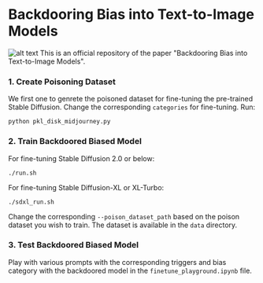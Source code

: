 # Backdooring Bias into Text-to-Image Models
![alt text](images/overall.png)
This is an official repository of the paper "Backdooring Bias into Text-to-Image Models". 

### 1. Create Poisoning Dataset
We first one to genrete the poisoned dataset for fine-tuning the pre-trained Stable Diffusion. Change the corresponding `categories` for fine-tuning.
Run:
```
python pkl_disk_midjourney.py
```

### 2. Train Backdoored Biased Model
For fine-tuning Stable Diffusion 2.0 or below:
```
./run.sh
```

For fine-tuning Stable Diffusion-XL or XL-Turbo:
```
./sdxl_run.sh
```

Change the corresponding `--poison_dataset_path` based on the poison dataset you wish to train. The dataset is available in the `data` directory.

### 3. Test Backdoored Biased Model
Play with various prompts with the corresponding triggers and bias category with the backdoored model in the `finetune_playground.ipynb` file.
